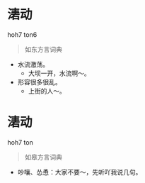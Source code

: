 # 湱动
hoh7 ton6
> 如东方言词典
- 水流激荡。
  - 大坝一开，水流啊～。
- 形容很多很乱。
  - 上街的人～。

# 湱动
hoh7 ton
> 如皋方言词典
- 吵嚷、怂恿：大家不要～，先听吖我说几句。
